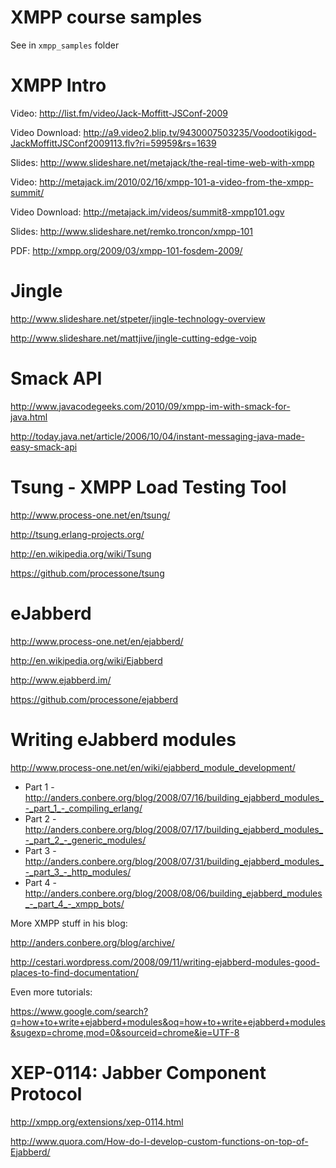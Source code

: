 XMPP course samples
===================

See in `xmpp_samples` folder


XMPP Intro
==========

Video:
http://list.fm/video/Jack-Moffitt-JSConf-2009

Video Download:
http://a9.video2.blip.tv/9430007503235/Voodootikigod-JackMoffittJSConf2009113.flv?ri=59959&rs=1639

Slides:
http://www.slideshare.net/metajack/the-real-time-web-with-xmpp

Video:
http://metajack.im/2010/02/16/xmpp-101-a-video-from-the-xmpp-summit/

Video Download:
http://metajack.im/videos/summit8-xmpp101.ogv

Slides:
http://www.slideshare.net/remko.troncon/xmpp-101

PDF:
http://xmpp.org/2009/03/xmpp-101-fosdem-2009/



Jingle
======

http://www.slideshare.net/stpeter/jingle-technology-overview

http://www.slideshare.net/mattjive/jingle-cutting-edge-voip



Smack API
=========

http://www.javacodegeeks.com/2010/09/xmpp-im-with-smack-for-java.html

http://today.java.net/article/2006/10/04/instant-messaging-java-made-easy-smack-api


Tsung - XMPP Load Testing Tool
==============================

http://www.process-one.net/en/tsung/

http://tsung.erlang-projects.org/

http://en.wikipedia.org/wiki/Tsung

https://github.com/processone/tsung


eJabberd
========

http://www.process-one.net/en/ejabberd/

http://en.wikipedia.org/wiki/Ejabberd

http://www.ejabberd.im/

https://github.com/processone/ejabberd


Writing eJabberd modules
========================

http://www.process-one.net/en/wiki/ejabberd_module_development/

- Part 1 - http://anders.conbere.org/blog/2008/07/16/building_ejabberd_modules_-_part_1_-_compiling_erlang/
- Part 2 - http://anders.conbere.org/blog/2008/07/17/building_ejabberd_modules_-_part_2_-_generic_modules/
- Part 3 - http://anders.conbere.org/blog/2008/07/31/building_ejabberd_modules_-_part_3_-_http_modules/
- Part 4 - http://anders.conbere.org/blog/2008/08/06/building_ejabberd_modules_-_part_4_-_xmpp_bots/

More XMPP stuff in his blog:

http://anders.conbere.org/blog/archive/


http://cestari.wordpress.com/2008/09/11/writing-ejabberd-modules-good-places-to-find-documentation/

Even more tutorials:

https://www.google.com/search?q=how+to+write+ejabberd+modules&oq=how+to+write+ejabberd+modules&sugexp=chrome,mod=0&sourceid=chrome&ie=UTF-8



XEP-0114: Jabber Component Protocol
===================================

http://xmpp.org/extensions/xep-0114.html

http://www.quora.com/How-do-I-develop-custom-functions-on-top-of-Ejabberd/








